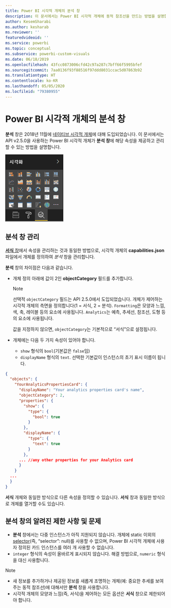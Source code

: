 ```yaml
---
title: Power BI 시각적 개체의 분석 창
description: 이 문서에서는 Power BI 시각적 개체에 동적 참조선을 만드는 방법을 설명합니다.
author: KesemSharabi
ms.author: kesharab
ms.reviewer: ''
featuredvideoid: ''
ms.service: powerbi
ms.topic: conceptual
ms.subservice: powerbi-custom-visuals
ms.date: 06/18/2019
ms.openlocfilehash: 43fcc0873006cfd42c97a287c7bff66f5995bfef
ms.sourcegitcommit: 7aa0136f93f88516f97ddd8031ccac5d07863b92
ms.translationtype: HT
ms.contentlocale: ko-KR
ms.lasthandoff: 05/05/2020
ms.locfileid: "79380955"
---
```

# <a name="the-analytics-pane-in-power-bi-visuals"></a>Power BI 시각적 개체의 분석 창

**분석** 창은 2018년 11월에 [네이티브 시각적 개체](https://docs.microsoft.com/power-bi/desktop-analytics-pane)에 대해 도입되었습니다.
이 문서에서는 API v2.5.0을 사용하는 Power BI 시각적 개체가 **분석 창**에 해당 속성을 제공하고 관리할 수 있는 방법을 설명합니다.

![분석 창](media/analytics-pane/visualization-pane-analytics-tab.png)

## <a name="manage-the-analytics-pane"></a>분석 창 관리

[**서식** 창](https://docs.microsoft.com/power-bi/developer/visuals/custom-visual-develop-tutorial-format-options)에서 속성을 관리하는 것과 동일한 방법으로, 시각적 개체의 **capabilities.json** 파일에서 개체를 정의하여 *분석* 창을 관리합니다.

**분석** 창의 차이점은 다음과 같습니다.

* 개체 정의 아래에 값이 2인 **objectCategory** 필드를 추가합니다.

    > [!NOTE]
    > 선택적 `objectCategory` 필드는 API 2.5.0에서 도입되었습니다. 개체가 제어하는 시각적 개체의 측면을 정의합니다(1 = 서식, 2 = 분석). `Formatting`은 모양과 느낌, 색, 축, 레이블 등의 요소에 사용됩니다. `Analytics`는 예측, 추세선, 참조선, 도형 등의 요소에 사용됩니다.
    >
    > 값을 지정하지 않으면, `objectCategory`는 기본적으로 “서식”으로 설정됩니다.

* 개체에는 다음 두 가지 속성이 있어야 합니다.
    * `show` 형식의 `bool`(기본값은 `false`임)
    * `displayName` 형식의 `text`. 선택한 기본값이 인스턴스의 초기 표시 이름이 됩니다.

```json
{
  "objects": {
    "YourAnalyticsPropertiesCard": {
      "displayName": "Your analytics properties card's name",
      "objectCategory": 2,
      "properties": {
        "show": {
          "type": {
            "bool": true
          }
        },
        "displayName": {
          "type": {
            "text": true
          }
        },
      ... //any other properties for your Analytics card
      }
    }
  ...
  }
}
```

**서식** 개체와 동일한 방식으로 다른 속성을 정의할 수 있습니다. **서식** 창과 동일한 방식으로 개체를 열거할 수도 있습니다.

## <a name="known-limitations-and-issues-of-the-analytics-pane"></a>분석 창의 알려진 제한 사항 및 문제

* **분석** 창에서는 다중 인스턴스가 아직 지원되지 않습니다. 개체에 static 이외의 [selector](https://microsoft.github.io/PowerBI-visuals/docs/concepts/objects-and-properties/#selector)(즉, “selector”: null)를 사용할 수 없으며, Power BI 시각적 개체에 사용자 정의된 카드 인스턴스를 여러 개 사용할 수 없습니다.
* `integer` 형식의 속성이 올바르게 표시되지 않습니다. 해결 방법으로, `numeric` 형식을 대신 사용합니다.

> [!NOTE]
> * 새 정보를 추가하거나 제공된 정보를 새롭게 조명하는 개체(예: 중요한 추세를 보여 주는 동적 참조선)에 대해서만 **분석** 창을 사용합니다.
> * 시각적 개체의 모양과 느낌(즉, 서식)을 제어하는 모든 옵션은 **서식** 창으로 제한되어야 합니다.
